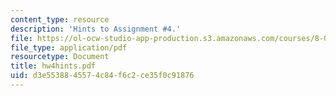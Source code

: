 ```yaml
---
content_type: resource
description: 'Hints to Assignment #4.'
file: https://ol-ocw-studio-app-production.s3.amazonaws.com/courses/8-022-physics-ii-electricity-and-magnetism-fall-2002/d3e5538845574c84f6c2ce35f0c91876_hw4hints.pdf
file_type: application/pdf
resourcetype: Document
title: hw4hints.pdf
uid: d3e55388-4557-4c84-f6c2-ce35f0c91876
---
```

